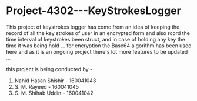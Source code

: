 # Project-4302---KeyStrokesLogger

This project of keystrokes logger has come from an idea of keeping the record of all the key strokes of user in an encrypted form and also rcord the time interval of keystrokes been struct, and in case of holding any key the time it was being hold ... for encryption the Base64 algorithm has been used here and as it is an ongoing project there's lot more features to be updated ... 

this project is being conducted by - 
 1. Nahid Hasan Shishir - 160041043
 2. S. M. Rayeed - 160041045
 3. S. M. Shihab Uddin - 160041042
